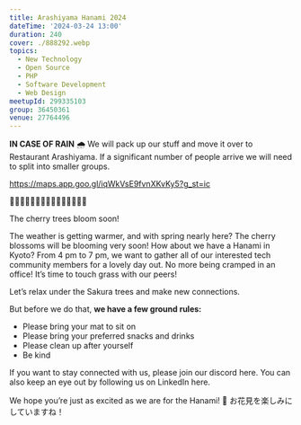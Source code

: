 ```yaml
---
title: Arashiyama Hanami 2024
dateTime: '2024-03-24 13:00'
duration: 240
cover: ./888292.webp
topics:
  - New Technology
  - Open Source
  - PHP
  - Software Development
  - Web Design
meetupId: 299335103
group: 36450361
venue: 27764496
---
```


**IN CASE OF RAIN** 🌧️
We will pack up our stuff and move it over to
Restaurant Arashiyama. If a significant number of people arrive we will need to split into smaller groups.

https://maps.app.goo.gl/iqWkVsE9fvnXKvKy5?g_st=ic

🌸🌸🌸🌸🌸🌸🌸🌸🌸🌸🌸🌸🌸🌸🌸

The cherry trees bloom soon!

The weather is getting warmer, and with spring nearly here? The cherry blossoms will be blooming very soon! How about we have a Hanami in Kyoto? From 4 pm to 7 pm, we want to gather all of our interested tech community members for a lovely day out. No more being cramped in an office! It’s time to touch grass with our peers!

Let’s relax under the Sakura trees and make new connections.

But before we do that, **we have a few ground rules:**

* Please bring your mat to sit on
* Please bring your preferred snacks and drinks
* Please clean up after yourself
* Be kind

If you want to stay connected with us, please join our discord here.
You can also keep an eye out by following us on LinkedIn here.

We hope you’re just as excited as we are for the Hanami! 🌸
お花見を楽しみにしていますね！

